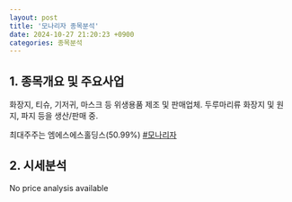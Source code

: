 ```yaml
---
layout: post
title: '모나리자 종목분석'
date: 2024-10-27 21:20:23 +0900
categories: 종목분석
---
```


## 1. 종목개요 및 주요사업

화장지, 티슈, 기저귀, 마스크 등 위생용품 제조 및 판매업체. 두루마리류 화장지 및 원지, 파지 등을 생산/판매 중. 

최대주주는 엠에스에스홀딩스(50.99%)
[#모나리자](#)

## 2. 시세분석

No price analysis available
